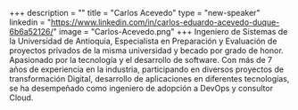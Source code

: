 +++
description = ""
title = "Carlos Acevedo"
type = "new-speaker"
linkedin = "https://www.linkedin.com/in/carlos-eduardo-acevedo-duque-6b6a52126/"
image = "Carlos-Acevedo.png"
+++
Ingeniero de Sistemas de la Universidad de Antioquia, Especialista en Preparación y Evaluación de proyectos privados de la misma universidad y becado por grado de honor.
Apasionado por la tecnología y el desarrollo de software.
Con más de 7 años de experiencia en la industria, participando en diversos proyectos de transformación Digital, desarrollo de aplicaciones en diferentes tecnologías, se ha desempeñado como ingeniero de adopción a DevOps y consultor Cloud.
